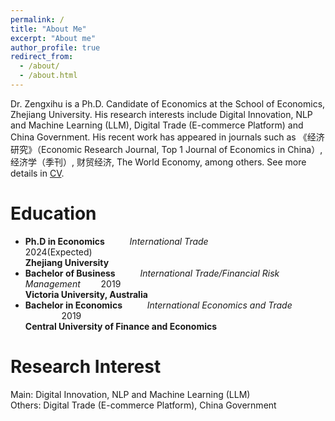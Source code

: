 ```yaml
---
permalink: /
title: "About Me"
excerpt: "About me"
author_profile: true
redirect_from: 
  - /about/
  - /about.html
---
```


Dr. Zengxihu is a Ph.D. Candidate of Economics at the School of Economics, Zhejiang University. His research interests include Digital Innovation, NLP and Machine Learning (LLM), Digital Trade (E-commerce Platform) and China Government. His recent work has appeared in journals such as 《经济研究》（Economic Research Journal, Top 1 Journal of Economics in China）, 经济学（季刊）, 财贸经济, The World Economy, among others. See more details in [CV](https://bosshu1212.github.io/files/cv/CV_Chinese.pdf).

Education
======
* <b>Ph.D in Economics</b> &emsp; &emsp; <i>International Trade</i> &emsp; &emsp; &emsp; &emsp; &emsp; &emsp; &emsp; &emsp; &ensp; &ensp; 2024(Expected) <br>
<b>Zhejiang University</b>   <br>
* <b>Bachelor of Business</b> &emsp; &emsp;  <i>International Trade/Financial Risk Management</i> &emsp; &ensp; 2019 <br>
<b>Victoria University, Australia</b> <br>
* <b>Bachelor in Economics</b> &emsp; &emsp; <i>International Economics and Trade</i> &emsp; &emsp; &emsp; &emsp; &ensp; &ensp;  2019 <br>
<b>Central University of Finance and Economics</b> <br>


Research Interest
======
Main: Digital Innovation, NLP and Machine Learning (LLM) <br>
Others: Digital Trade (E-commerce Platform), China Government <br>










